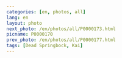 ```yaml
---
categories: [en, photos, all]
lang: en
layout: photo
next_photo: /en/photos/all/P0000173.html
picname: P0000170
prev_photo: /en/photos/all/P0000177.html
tags: [Dead Springbock, Kai]
---
```

